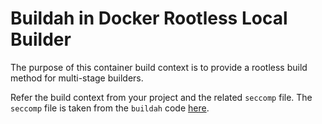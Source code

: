 # Buildah in Docker Rootless Local Builder

The purpose of this container build context is to provide a rootless build method for multi-stage builders.

Refer the build context from your project and the related `seccomp` file. The `seccomp` file is taken from the `buildah` code [here](https://github.com/containers/buildah/blob/main/vendor/github.com/containers/common/pkg/seccomp/seccomp.json).

